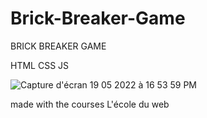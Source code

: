# Brick-Breaker-Game

BRICK BREAKER GAME

HTML CSS JS 

![Capture d'écran 19 05 2022 à 16 53 59 PM](https://user-images.githubusercontent.com/79455970/169422794-b9726288-74c5-46b2-bf04-92af8f16e7d7.png)


made with the courses L'école du web 
